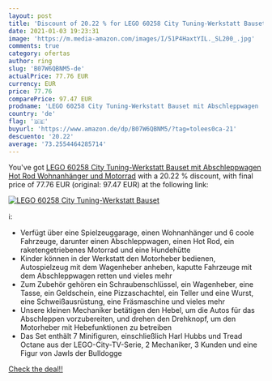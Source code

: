 ```yaml
---
layout: post
title: 'Discount of 20.22 % for LEGO 60258 City Tuning-Werkstatt Bauset '
date: 2021-01-03 19:23:31
image: 'https://m.media-amazon.com/images/I/51P4HaxtYIL._SL200_.jpg'
comments: true
category: ofertas
author: ring
slug: 'B07W6QBNM5-de'
actualPrice: 77.76 EUR
currency: EUR
price: 77.76
comparePrice: 97.47 EUR
prodname: 'LEGO 60258 City Tuning-Werkstatt Bauset mit Abschleppwagen  Hot Rod  Wohnanhänger und Motorrad'
country: 'de'
flag: '🇩🇪'
buyurl: 'https://www.amazon.de/dp/B07W6QBNM5/?tag=tolees0ca-21'
descuento: '20.22'
average: '73.2554464285714'
---
```


You've got [LEGO 60258 City Tuning-Werkstatt Bauset mit Abschleppwagen  Hot Rod  Wohnanhänger und Motorrad](https://www.amazon.de/dp/B07W6QBNM5/?tag=tolees0ca-21) with a  20.22 % discount, with final price of 77.76 EUR (original: 97.47 EUR) at the following link:

[![LEGO 60258 City Tuning-Werkstatt Bauset ](https://m.media-amazon.com/images/I/51P4HaxtYIL._SL200_.jpg)](https://www.amazon.de/dp/B07W6QBNM5/?tag=tolees0ca-21)

ℹ️:

- Verfügt über eine Spielzeuggarage, einen Wohnanhänger und 6 coole Fahrzeuge, darunter einen Abschleppwagen, einen Hot Rod, ein raketengetriebenes Motorrad und eine Hundehütte
- Kinder können in der Werkstatt den Motorheber bedienen, Autospielzeug mit dem Wagenheber anheben, kaputte Fahrzeuge mit dem Abschleppwagen retten und vieles mehr
- Zum Zubehör gehören ein Schraubenschlüssel, ein Wagenheber, eine Tasse, ein Geldschein, eine Pizzaschachtel, ein Teller und eine Wurst, eine Schweißausrüstung, eine Fräsmaschine und vieles mehr
- Unsere kleinen Mechaniker betätigen den Hebel, um die Autos für das Abschleppen vorzubereiten, und drehen den Drehknopf, um den Motorheber mit Hebefunktionen zu betreiben
- Das Set enthält 7 Minifiguren, einschließlich Harl Hubbs und Tread Octane aus der LEGO-City-TV-Serie, 2 Mechaniker, 3 Kunden und eine Figur von Jawls der Bulldogge

[Check the deal!!](https://www.amazon.de/dp/B07W6QBNM5/?tag=tolees0ca-21)
